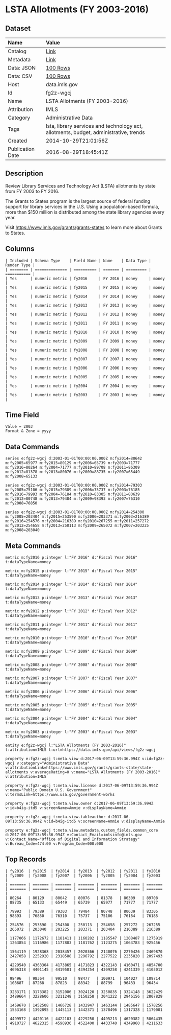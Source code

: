 # LSTA Allotments (FY 2003-2016)

## Dataset

| Name | Value |
| :--- | :---- |
| Catalog | [Link](https://catalog.data.gov/dataset/lsta-allotments-fy-2003-2016) |
| Metadata | [Link](https://data.imls.gov/api/views/fg2z-wgcj) |
| Data: JSON | [100 Rows](https://data.imls.gov/api/views/fg2z-wgcj/rows.json?max_rows=100) |
| Data: CSV | [100 Rows](https://data.imls.gov/api/views/fg2z-wgcj/rows.csv?max_rows=100) |
| Host | data.imls.gov |
| Id | fg2z-wgcj |
| Name | LSTA Allotments (FY 2003-2016) |
| Attribution | IMLS |
| Category | Administrative Data |
| Tags | lsta, library services and technology act, allotments, budget, administrative, trends |
| Created | 2014-10-29T21:01:56Z |
| Publication Date | 2016-08-29T18:45:41Z |

## Description

Review Library Services and Technology Act (LSTA) allotments by state from FY 2003 to FY 2016.

The Grants to States program is the largest source of federal funding support for library services in the U.S. Using a population-based formula, more than $150 million is distributed among the state library agencies every year. 

Visit https://www.imls.gov/grants/grants-states to learn more about Grants to States.

## Columns

```ls
| Included | Schema Type    | Field Name | Name    | Data Type | Render Type |
| ======== | ============== | ========== | ======= | ========= | =========== |
| Yes      | numeric metric | fy2016     | FY 2016 | money     | money       |
| Yes      | numeric metric | fy2015     | FY 2015 | money     | money       |
| Yes      | numeric metric | fy2014     | FY 2014 | money     | money       |
| Yes      | numeric metric | fy2013     | FY 2013 | money     | money       |
| Yes      | numeric metric | fy2012     | FY 2012 | money     | money       |
| Yes      | numeric metric | fy2011     | FY 2011 | money     | money       |
| Yes      | numeric metric | fy2010     | FY 2010 | money     | money       |
| Yes      | numeric metric | fy2009     | FY 2009 | money     | money       |
| Yes      | numeric metric | fy2008     | FY 2008 | money     | money       |
| Yes      | numeric metric | fy2007     | FY 2007 | money     | money       |
| Yes      | numeric metric | fy2006     | FY 2006 | money     | money       |
| Yes      | numeric metric | fy2005     | FY 2005 | money     | money       |
| Yes      | numeric metric | fy2004     | FY 2004 | money     | money       |
| Yes      | numeric metric | fy2003     | FY 2003 | money     | money       |
```

## Time Field

```ls
Value = 2003
Format & Zone = yyyy
```

## Data Commands

```ls
series e:fg2z-wgcj d:2003-01-01T00:00:00.000Z m:fy2014=80642 m:fy2005=65977 m:fy2015=80129 m:fy2006=65739 m:fy2003=71777 m:fy2016=80264 m:fy2004=71777 m:fy2010=89708 m:fy2011=86309 m:fy2012=81378 m:fy2013=80076 m:fy2009=88735 m:fy2007=65449 m:fy2008=65133

series e:fg2z-wgcj d:2003-01-01T00:00:00.000Z m:fy2014=79303 m:fy2005=75106 m:fy2015=79389 m:fy2006=75737 m:fy2003=76185 m:fy2016=79993 m:fy2004=76184 m:fy2010=83305 m:fy2011=80639 m:fy2012=80748 m:fy2013=79484 m:fy2009=98393 m:fy2007=76310 m:fy2008=76850

series e:fg2z-wgcj d:2003-01-01T00:00:00.000Z m:fy2014=254300 m:fy2005=203404 m:fy2015=253590 m:fy2006=203371 m:fy2003=216389 m:fy2016=254576 m:fy2004=216389 m:fy2010=267255 m:fy2011=257272 m:fy2012=254658 m:fy2013=250113 m:fy2009=265072 m:fy2007=203225 m:fy2008=203040
```

## Meta Commands

```ls
metric m:fy2016 p:integer l:"FY 2016" d:"Fiscal Year 2016" t:dataTypeName=money

metric m:fy2015 p:integer l:"FY 2015" d:"Fiscal Year 2015" t:dataTypeName=money

metric m:fy2014 p:integer l:"FY 2014" d:"Fiscal Year 2014" t:dataTypeName=money

metric m:fy2013 p:integer l:"FY 2013" d:"Fiscal Year 2013" t:dataTypeName=money

metric m:fy2012 p:integer l:"FY 2012" d:"Fiscal Year 2012" t:dataTypeName=money

metric m:fy2011 p:integer l:"FY 2011" d:"Fiscal Year 2011" t:dataTypeName=money

metric m:fy2010 p:integer l:"FY 2010" d:"Fiscal Year 2010" t:dataTypeName=money

metric m:fy2009 p:integer l:"FY 2009" d:"Fiscal Year 2009" t:dataTypeName=money

metric m:fy2008 p:integer l:"FY 2008" d:"Fiscal Year 2008" t:dataTypeName=money

metric m:fy2007 p:integer l:"FY 2007" d:"Fiscal Year 2007" t:dataTypeName=money

metric m:fy2006 p:integer l:"FY 2006" d:"Fiscal Year 2006" t:dataTypeName=money

metric m:fy2005 p:integer l:"FY 2005" d:"Fiscal Year 2005" t:dataTypeName=money

metric m:fy2004 p:integer l:"FY 2004" d:"Fiscal Year 2004" t:dataTypeName=money

metric m:fy2003 p:integer l:"FY 2003" d:"Fiscal Year 2003" t:dataTypeName=money

entity e:fg2z-wgcj l:"LSTA Allotments (FY 2003-2016)" t:attribution=IMLS t:url=https://data.imls.gov/api/views/fg2z-wgcj

property e:fg2z-wgcj t:meta.view d:2017-06-09T13:59:36.994Z v:id=fg2z-wgcj v:category="Administrative Data" v:attributionLink=https://www.imls.gov/grants/grants-state/state-allotments v:averageRating=0 v:name="LSTA Allotments (FY 2003-2016)" v:attribution=IMLS

property e:fg2z-wgcj t:meta.view.license d:2017-06-09T13:59:36.994Z v:name="Public Domain U.S. Government" v:termsLink=https://www.usa.gov/government-works

property e:fg2z-wgcj t:meta.view.owner d:2017-06-09T13:59:36.994Z v:id=b4ig-itd5 v:screenName=Ammie v:displayName=Ammie

property e:fg2z-wgcj t:meta.view.tableauthor d:2017-06-09T13:59:36.994Z v:id=b4ig-itd5 v:screenName=Ammie v:displayName=Ammie

property e:fg2z-wgcj t:meta.view.metadata.custom_fields.common_core d:2017-06-09T13:59:36.994Z v:Contact_Email=imlsinfo@imls.gov v:Contact_Name="Office of Digital and Information Strategy" v:Bureau_Code=474:00 v:Program_Code=000:000
```

## Top Records

```ls
| fy2016  | fy2015  | fy2014  | fy2013  | fy2012  | fy2011  | fy2010  | fy2009  | fy2008  | fy2007  | fy2006  | fy2005  | fy2004  | fy2003  | 
| ======= | ======= | ======= | ======= | ======= | ======= | ======= | ======= | ======= | ======= | ======= | ======= | ======= | ======= | 
| 80264   | 80129   | 80642   | 80076   | 81378   | 86309   | 89708   | 88735   | 65133   | 65449   | 65739   | 65977   | 71777   | 71777   | 
| 79993   | 79389   | 79303   | 79484   | 80748   | 80639   | 83305   | 98393   | 76850   | 76310   | 75737   | 75106   | 76184   | 76185   | 
| 254576  | 253590  | 254300  | 250113  | 254658  | 257272  | 267255  | 265072  | 203040  | 203225  | 203371  | 203404  | 216389  | 216389  | 
| 1177066 | 1172672 | 1181411 | 1160282 | 1185547 | 1208487 | 1275919 | 1263854 | 1116986 | 1177883 | 1181762 | 1123275 | 1063783 | 925456  | 
| 1564119 | 1928368 | 2038457 | 2020366 | 2140076 | 2270426 | 2469870 | 2427058 | 2252920 | 2318588 | 2296792 | 2277522 | 2235820 | 2097493 | 
| 4229540 | 4363304 | 4173865 | 4171823 | 4322143 | 4160471 | 4854700 | 4696318 | 4401145 | 4419501 | 4394254 | 4309258 | 4241339 | 4103012 | 
| 98496   | 98364   | 99510   | 98477   | 100971  | 104027  | 109714  | 108687  | 87268   | 87823   | 88342   | 88799   | 96433   | 96434   | 
| 3233171 | 3173382 | 3152086 | 3024120 | 3250835 | 3324148 | 3622429 | 3489664 | 3228606 | 3211248 | 3150258 | 3041222 | 2946156 | 2807829 | 
| 1459670 | 1452508 | 1466728 | 1432947 | 1463144 | 1485647 | 1578256 | 1553168 | 1392895 | 1445113 | 1442371 | 1378496 | 1317328 | 1179001 | 
| 4499572 | 4420116 | 4422103 | 4229250 | 4495213 | 4620382 | 5064435 | 4910727 | 4622315 | 4590936 | 4522400 | 4433740 | 4349960 | 4211633 | 
```